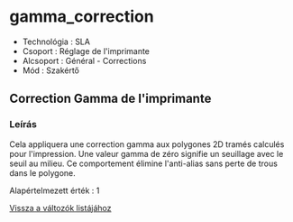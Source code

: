 # gamma\_correction

* Technológia : SLA
* Csoport : Réglage de l'imprimante
* Alcsoport : Général - Corrections
* Mód : Szakértő

## Correction Gamma de l'imprimante

### Leírás

Cela appliquera une correction gamma aux polygones 2D tramés calculés pour l'impression. Une valeur gamma de zéro signifie un seuillage avec le seuil au milieu. Ce comportement élimine l'anti-alias sans perte de trous dans le polygone.

Alapértelmezett érték : 1

[Vissza a változók listájához](/)

